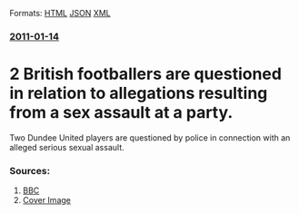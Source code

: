 
Formats: [HTML](/news/2011/01/14/2-british-footballers-are-questioned-in-relation-to-allegations-resulting-from-a-sex-assault-at-a-party.html)  [JSON](/news/2011/01/14/2-british-footballers-are-questioned-in-relation-to-allegations-resulting-from-a-sex-assault-at-a-party.json)  [XML](/news/2011/01/14/2-british-footballers-are-questioned-in-relation-to-allegations-resulting-from-a-sex-assault-at-a-party.xml)  

### [2011-01-14](/news/2011/01/14/index.md)

##### 
# 2 British footballers are questioned in relation to allegations resulting from a sex assault at a party. 

Two Dundee United players are questioned by police in connection with an alleged serious sexual assault.


### Sources:

1. [BBC](http://www.bbc.co.uk/news/uk-scotland-12193925)
1. [Cover Image](http://www.bbc.co.uk/news/special/2015/newsspec_10857/bbc_news_logo.png?cb=1)

